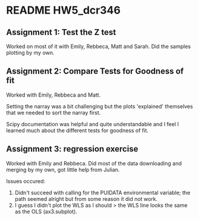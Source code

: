 # README HW5_dcr346

## Assignment 1: Test the Z test
Worked on most of it with Emily, Rebbeca, Matt and Sarah. Did the samples plotting by my own.

## Assignment 2: Compare Tests for Goodness of fit
Worked with Emily, Rebbeca and Matt. 

Setting the narray was a bit challenging but the plots 'explained' themselves that we needed to sort the narray first.

Scipy documentation was helpful and quite understandable and I feel I learned much about the different tests for goodness of fit.

## Assignment 3: regression exercise
Worked with Emily and Rebbeca. 
Did most of the data downloading and merging by my own, got little help from Julian.

Issues occured:
1. Didn't succeed with calling for the PUIDATA environmental variable; the path seemed alright but from some reason it did not work.
2. I guess I didn't plot the WLS as I should > the WLS line looks the same as the OLS (ax3.subplot).

